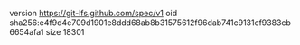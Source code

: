 version https://git-lfs.github.com/spec/v1
oid sha256:e4f9d4e709d1901e8ddd68ab8b31575612f96dab741c9131cf9383cb6654afa1
size 18301

